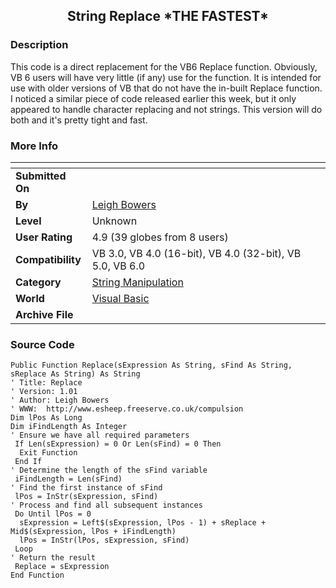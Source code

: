 ﻿<div align="center">

## String Replace \*THE FASTEST\*


</div>

### Description

This code is a direct replacement for the VB6 Replace function. Obviously, VB 6 users will have very little (if any) use for the function. It is intended for use with older versions of VB that do not have the in-built Replace function. I noticed a similar piece of code released earlier this week, but it only appeared to handle character replacing and not strings. This version will do both and it's pretty tight and fast.
 
### More Info
 


<span>             |<span>
---                |---
**Submitted On**   |
**By**             |[Leigh Bowers](https://github.com/Planet-Source-Code/PSCIndex/blob/master/ByAuthor/leigh-bowers.md)
**Level**          |Unknown
**User Rating**    |4.9 (39 globes from 8 users)
**Compatibility**  |VB 3\.0, VB 4\.0 \(16\-bit\), VB 4\.0 \(32\-bit\), VB 5\.0, VB 6\.0
**Category**       |[String Manipulation](https://github.com/Planet-Source-Code/PSCIndex/blob/master/ByCategory/string-manipulation__1-5.md)
**World**          |[Visual Basic](https://github.com/Planet-Source-Code/PSCIndex/blob/master/ByWorld/visual-basic.md)
**Archive File**   |[](https://github.com/Planet-Source-Code/leigh-bowers-string-replace-the-fastest__1-3635/archive/master.zip)





### Source Code

```
Public Function Replace(sExpression As String, sFind As String, sReplace As String) As String
' Title: Replace
' Version: 1.01
' Author: Leigh Bowers
' WWW:  http://www.esheep.freeserve.co.uk/compulsion
Dim lPos As Long
Dim iFindLength As Integer
' Ensure we have all required parameters
 If Len(sExpression) = 0 Or Len(sFind) = 0 Then
  Exit Function
 End If
' Determine the length of the sFind variable
 iFindLength = Len(sFind)
' Find the first instance of sFind
 lPos = InStr(sExpression, sFind)
' Process and find all subsequent instances
 Do Until lPos = 0
  sExpression = Left$(sExpression, lPos - 1) + sReplace + Mid$(sExpression, lPos + iFindLength)
  lPos = InStr(lPos, sExpression, sFind)
 Loop
' Return the result
 Replace = sExpression
End Function
```

